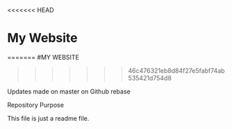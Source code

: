 <<<<<<< HEAD
# My Website	
=======
#MY WEBSITE
>>>>>>> 46c476321eb8d84f27e5fabf74ab535421d754d8

Updates made on master on Github rebase

Repository Purpose


This file is just a readme file.

